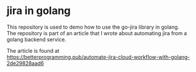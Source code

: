 # jira in golang
This repository is used to demo how to use the go-jira library in golang.  
The repository is part of an article that I wrote about automating jira from a golang backend service.


The article is found at  
https://betterprogramming.pub/automate-jira-cloud-workflow-with-golang-2de29828aad6